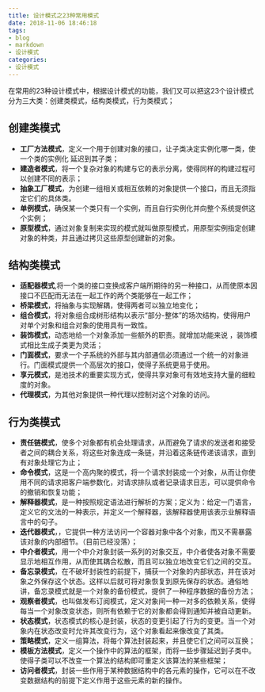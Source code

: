 ```yaml
---
title: 设计模式之23种常用模式
date: 2018-11-06 18:46:18
tags:
- blog
- markdown
- 设计模式
categories:
- 设计模式 
---
```


在常用的23种设计模式中，根据设计模式的功能，我们又可以把这23个设计模式分为三大类：创建类模式，结构类模式，行为类模式；

## 创建类模式

- **工厂方法模式**，定义一个用于创建对象的接口，让子类决定实例化哪一类，使一个类的实例化 延迟到其子类；
- **建造者模式**，将一个复杂对象的构建与它的表示分离，使得同样的构建过程可以创建不同的表示；
- **抽象工厂模式**，为创建一组相关或相互依赖的对象提供一个接口，而且无须指定它们的具体类。
- **单例模式**，确保某一个类只有一个实例，而且自行实例化并向整个系统提供这个实例；
- **原型模式**，通过对象复制来实现的模式就叫做原型模式，用原型实例指定创建对象的种类，并且通过拷贝这些原型创建新的对象。

## 结构类模式

- **适配器模式**,将一个类的接口变换成客户端所期待的另一种接口，从而使原本因接口不匹配而无法在一起工作的两个类能够在一起工作；
- **桥梁模式**，将抽象与实现解耦，使得两者可以独立地变化；
- **组合模式**，将对象组合成树形结构以表示“部分-整体”的场次结构，使得用户对单个对象和组合对象的使用具有一致性。
- **装饰模式**，动态地给一个对象添加一些额外的职责。就增加功能来说 ，装饰模式相比生成子类更为灵活；
- **门面模式**，要求一个子系统的外部与其内部通信必须通过一个统一的对象进行。门面模式提供一个高层次的接口，使得子系统更易于使用。
- **享元模式**，是池技术的重要实现方式，使得共享对象可有效地支持大量的细粒度的对象。
- **代理模式**，为其他对象提供一种代理以控制对这个对象的访问。

## 行为类模式

- **责任链模式**，使多个对象都有机会处理请求，从而避免了请求的发送者和接受者之间的耦合关系，将这些对象连成一条链，并沿着这条链传递该请求，直到有对象处理它为止；
- **命令模式**，这是一个高内聚的模式，将一个请求封装成一个对象，从而让你使用不同的请求把客户端参数化，对请求排队或者记录请求日志，可以提供命令的撤销和恢复功能；
- **解释器模式**，是一种按照规定语法进行解析的方案；定义为：给定一门语言，定义它的文法的一种表示，并定义一个解释器，该解释器使用该表示业解释语言中的句子。
- **迭代器模式**，，它提供一种方法访问一个容器对象中各个对象，而又不需暴露该对象的内部细节。（目前已经没落）；
- **中介者模式**，用一个中介对象封装一系列的对象交互，中介者使各对象不需要显示地相互作用，从而使其耦合松散，而且可以独立地改变它们之间的交互。
- **备忘录模式**，在不破坏封装性的前提下，捕获一个对象的内部状态，并在该对象之外保存这个状态。这样以后就可将对象恢复到原先保存的状态。通俗地讲，备忘录模式就是一个对象的备份模式，提供了一种程序数据的备份方法；
- **观察者模式**，也叫做发布订阅模式，定义对象间一种一对多的依赖关系，使得每当一个对象改变状态，则所有依赖于它的对象都会得到通知并被自动更新。
- **状态模式**，状态模式的核心是封装，状态的变更引起了行为的变更。当一个对象内在状态改变时允许其改变行为，这个对象看起来像改变了其类。
- **策略模式**，定义一组算法，将每个算法封装起来，并且使它们之间可以互换；
- **模板方法模式**，定义一个操作中的算法的框架，而将一些步骤延迟到子类中。使得子类可以不改变一个算法的结构即可重定义该算法的某些框架；
- **访问者模式**，封装一些作用于某种数据结构中的各元素的操作，它可以在不改变数据结构的前提下定义作用于这些元素的新的操作。

 